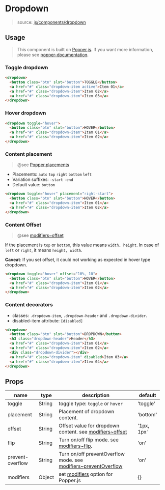 # Dropdown

> source: [js/components/dropdown](../../src/js/components/dropdown.vue)

## Usage
> This component is built on [Popper.js](https://github.com/FezVrasta/popper.js). If you want more information, please see [popper-documentation](https://github.com/FezVrasta/popper.js/blob/master/docs/_includes/popper-documentation.md).

### Toggle dropdown

```html
<dropdown>
  <button class="btn" slot="button">TOGGLE</button>
  <a href="#" class="dropdown-item active">Item 01</a>
  <a href="#" class="dropdown-item">Item 02</a>
  <a href="#" class="dropdown-item">Item 03</a>
</dropdown>
```

### Hover dropdown

```html
<dropdown toggle="hover">
  <button class="btn" slot="button">HOVER</button>
  <a href="#" class="dropdown-item">Item 01</a>
  <a href="#" class="dropdown-item">Item 02</a>
</dropdown>
```

### Content placement
> @see [Popper.placements][]

- Placements: `auto` `top` `right` `bottom` `left`
- Variation suffixes: `-start` `-end`
- Default value: `bottom`

```html
<dropdown toggle="hover" placement="right-start">
  <button class="btn" slot="button">HOVER</button>
  <a href="#" class="dropdown-item">Item 01</a>
  <a href="#" class="dropdown-item">Item 02</a>
</dropdown>
```

### Content Offset
> @see [modifiers~offset][]

If the placement is `top` or `bottom`, this value means `width, height`. In case of `left` or `right`, it means `height, width`.

**Caveat**: If you set offset, it could not working as expected in hover type dropdown.

```html
<dropdown toggle="hover" offset="10%, 10">
  <button class="btn" slot="button">HOVER</button>
  <a href="#" class="dropdown-item">Item 01</a>
  <a href="#" class="dropdown-item">Item 02</a>
</dropdown>
```

### Content decorators
- classes: `.dropdown-item`, `.dropdown-header` and `.dropdown-divider`.
- disabled-item attribute: `[disabled]`

```html
<dropdown>
  <button class="btn" slot="button">DROPDOWN</button>
  <h3 class="dropdown-header">Header</h3>
  <a href="#" class="dropdown-item">Item 01</a>
  <a href="#" class="dropdown-item">Item 02</a>
  <div class="dropdown-divider"></div>
  <a href="#" class="dropdown-item" disabled>Item 03</a>
  <a href="#" class="dropdown-item">Item 04</a>
</dropdown>
```

## Props

| name | type | description | default |
| ---- | ---- | ----------- | ------- |
| toggle | String | toggle type: `toggle` or `hover` | 'toggle' |
| placement | String | Placement of dropdown content. | 'bottom' |
| offset | String | Offset value for dropdown content. see [modifiers~offset][] | '1px, 1px' |
| flip | String | Turn on/off flip mode. see [modifiers~flip][]. | 'on' |
| prevent-overflow | String | Turn on/off preventOverflow mode. see [modifiers~preventOverflow] | 'on' |
| modifiers | Object | set [modifiers][] option for Popper.js | {} |

[Popper.placements]: https://github.com/FezVrasta/popper.js/blob/master/docs/_includes/popper-documentation.md#Popper.placements
[modifiers~offset]: https://github.com/FezVrasta/popper.js/blob/master/docs/_includes/popper-documentation.md#modifiersoffset
[modifiers~flip]: https://github.com/FezVrasta/popper.js/blob/master/docs/_includes/popper-documentation.md#modifiersflip
[modifiers~preventOverflow]: https://github.com/FezVrasta/popper.js/blob/master/docs/_includes/popper-documentation.md#modifierspreventoverflow
[modifiers]: https://github.com/FezVrasta/popper.js/blob/master/docs/_includes/popper-documentation.md#modifiers--object
